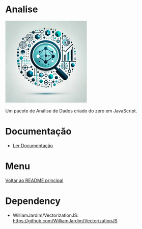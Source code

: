 # Analise
![Logo do projeto](./imagens/icon256x256.png)

Um pacote de Análise de Dados criado do zero em JavaScript. 

# Documentação
- [Ler Documentação](./docs/main.md)

# Menu
[Voltar ao README principal](../README.md)

# Dependency
  - WilliamJardim/VectorizationJS: https://github.com/WilliamJardim/VectorizationJS